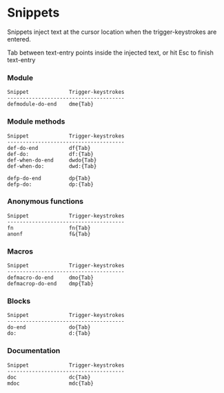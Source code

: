 # Snippets

Snippets inject text at the cursor location when the trigger-keystrokes are entered. 

Tab between text-entry points inside the injected text, or hit Esc to finish text-entry



### Module

    Snippet             Trigger-keystrokes
    --------------------------------------
    defmodule-do-end    dme{Tab}

### Module methods

    Snippet             Trigger-keystrokes
    --------------------------------------
    def-do-end          df{Tab}
    def-do:             df:{Tab}
    def-when-do-end     dwdo{Tab}
    def-when-do:        dwd:{Tab}

    defp-do-end         dp{Tab}
    defp-do:            dp:{Tab}

### Anonymous functions

    Snippet             Trigger-keystrokes
    --------------------------------------
    fn                  fn{Tab}
    anonf               f&{Tab}

### Macros

    Snippet             Trigger-keystrokes
    --------------------------------------
    defmacro-do-end     dmo{Tab}
    defmacrop-do-end    dmp{Tab}

### Blocks

    Snippet             Trigger-keystrokes
    --------------------------------------
    do-end              do{Tab}
    do:                 d:{Tab}

### Documentation

    Snippet             Trigger-keystrokes
    --------------------------------------
    doc                 dc{Tab}
    mdoc                mdc{Tab}


